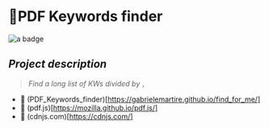 # 🔬PDF Keywords finder

<div>
  <img src="https://img.shields.io/badge/javascript-%23323330.svg?style=for-the-badge&logo=javascript&logoColor=%23F7DF1E" alt="a badge"/>
</div>

## *Project description*
> _Find a long list of KWs divided by `,`_

- 🔗 (PDF_Keywords_finder)[https://gabrielemartire.github.io/find_for_me/]
- 📌 (pdf.js)[https://mozilla.github.io/pdf.js/]
- 📌 (cdnjs.com)[https://cdnjs.com/]